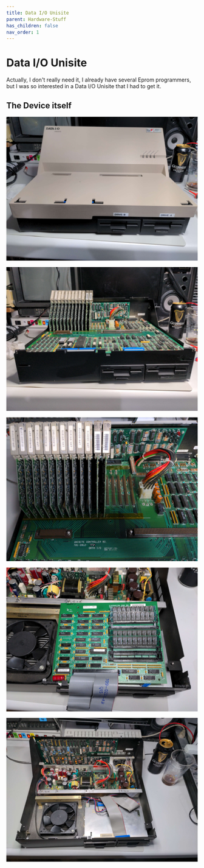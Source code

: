 ```yaml
---
title: Data I/O Unisite
parent: Hardware-Stuff
has_children: false
nav_order: 1
---
```


# Data I/O Unisite 

Actually, I don't really need it, I already have several Eprom programmers, but I was so interested in a Data I/O Unisite that I had to get it. 

## The Device itself

![](https://github.com/b4n4n377/docs/blob/main/img/IMG_20240404_234322_702.jpg)

![](https://github.com/b4n4n377/docs/blob/main/img/IMG_20240404_233720_044.jpg)

![](https://github.com/b4n4n377/docs/blob/main/img/IMG_20240404_233528_857.jpg)

![](https://github.com/b4n4n377/docs/blob/main/img/IMG_20240404_230408_602.jpg)

![](https://github.com/b4n4n377/docs/blob/main/img/IMG_20240404_225052_028.jpg)
